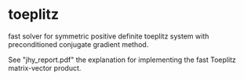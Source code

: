 toeplitz
========

fast solver for symmetric positive definite toeplitz system with preconditioned conjugate gradient method.

See "jhy_report.pdf" the explanation for implementing the fast Toeplitz matrix-vector product.
